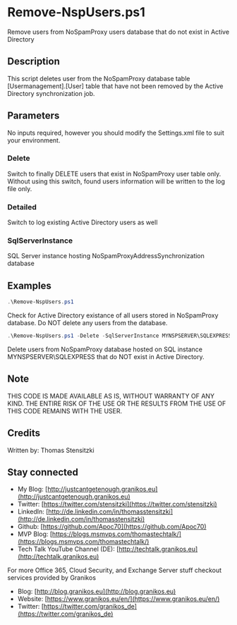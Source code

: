 # Remove-NspUsers.ps1

Remove users from NoSpamProxy users database that do not exist in Active Directory

## Description

This script deletes user from the NoSpamProxy database table [Usermanagement].[User] table that have not been removed by the Active Directory synchronization job.

## Parameters

No inputs required, however you should modify the Settings.xml file to suit your environment.

### Delete

Switch to finally DELETE users that exist in NoSpamProxy user table only. Without using this switch, found users information will be written to the log file only.

### Detailed

Switch to log existing Active Directory users as well

### SqlServerInstance

SQL Server instance hosting NoSpamProxyAddressSynchronization database 

## Examples

``` PowerShell
.\Remove-NspUsers.ps1
```

Check for Active Directory existance of all users stored in NoSpamProxy database. Do NOT delete any users from the database.

``` PowerShell
.\Remove-NspUsers.ps1 -Delete -SqlServerInstance MYNSPSERVER\SQLEXPRESS
```

Delete users from NoSpamProxy database hosted on SQL instance MYNSPSERVER\SQLEXPRESS that do NOT exist in Active Directory.

## Note

THIS CODE IS MADE AVAILABLE AS IS, WITHOUT WARRANTY OF ANY KIND. THE ENTIRE
RISK OF THE USE OR THE RESULTS FROM THE USE OF THIS CODE REMAINS WITH THE USER.

## Credits

Written by: Thomas Stensitzki

## Stay connected

- My Blog: [http://justcantgetenough.granikos.eu](http://justcantgetenough.granikos.eu)
- Twitter: [https://twitter.com/stensitzki](https://twitter.com/stensitzki)
- LinkedIn: [http://de.linkedin.com/in/thomasstensitzki](http://de.linkedin.com/in/thomasstensitzki)
- Github: [https://github.com/Apoc70](https://github.com/Apoc70)
- MVP Blog: [https://blogs.msmvps.com/thomastechtalk/](https://blogs.msmvps.com/thomastechtalk/)
- Tech Talk YouTube Channel (DE): [http://techtalk.granikos.eu](http://techtalk.granikos.eu)

For more Office 365, Cloud Security, and Exchange Server stuff checkout services provided by Granikos

- Blog: [http://blog.granikos.eu](http://blog.granikos.eu)
- Website: [https://www.granikos.eu/en/](https://www.granikos.eu/en/)
- Twitter: [https://twitter.com/granikos_de](https://twitter.com/granikos_de)